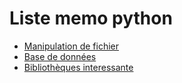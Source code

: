 # Liste memo python

* [Manipulation de fichier](fichiers.md)
* [Base de données](bdd.md)
* [Bibliothèques interessante](bibliotheques.md)
